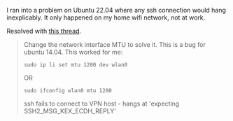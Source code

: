 I ran into a problem on Ubuntu 22.04 where any ssh connection would hang inexplicably.  It only happened on my home wifi network, not at work.

Resolved with [this thread](https://serverfault.com/questions/210408/cannot-ssh-debug1-expecting-ssh2-msg-kex-dh-gex-reply/670081#670081).


> Change the network interface MTU to solve it. This is a bug for ubuntu 14.04. This worked for me:
> 
> ```
> sudo ip li set mtu 1200 dev wlan0
> ```
> 
> OR
> 
> ```
> sudo ifconfig wlan0 mtu 1200
> ```
> 
> ssh fails to connect to VPN host - hangs at 'expecting SSH2_MSG_KEX_ECDH_REPLY'
